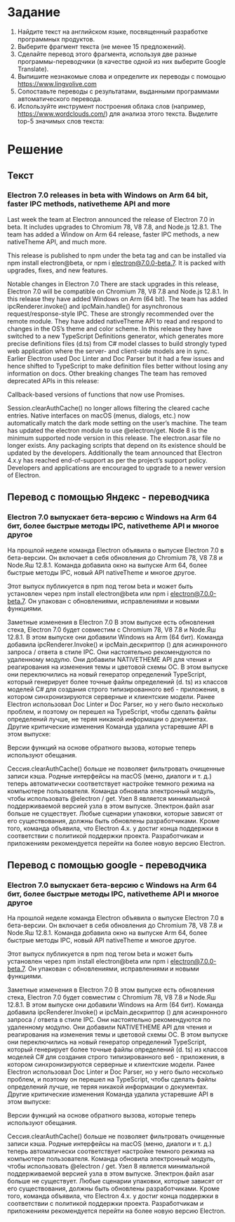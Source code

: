 # Задание

1. Найдите текст на английском языке, посвященный
разработке программных продуктов.
2. Выберите фрагмент текста (не менее 15 предложений).
3. Сделайте перевод этого фрагмента, используя две разные
программы-переводчики (в качестве одной из них выберите Google Translate).
4. Выпишите незнакомые слова и определите их переводы с помощью
https://www.lingvolive.com  
5. Сопоставьте переводы с результатами, выданными программами
автоматического перевода.
6. Используйте инструмент построения облака слов (например,
https://www.wordclouds.com/) для анализа этого текста. Выделите top-5 значимых
слов текста:

# Решение

## Текст

### Electron 7.0 releases in beta with Windows on Arm 64 bit, faster IPC methods, nativetheme API and more

Last week the team at Electron announced the release of Electron 7.0 in beta. It includes upgrades to Chromium 78, V8 7.8, and Node.js 12.8.1. The team has added a Window on Arm 64 release, faster IPC methods, a new nativeTheme API, and much more.

This release is published to npm under the beta tag and can be installed via npm install electron@beta, or npm i electron@7.0.0-beta.7. It is packed with upgrades, fixes, and new features.

Notable changes in Electron 7.0
There are stack upgrades in this release, Electron 7.0 will be compatible on Chromium 78, V8 7.8 and Node.js 12.8.1.
In this release they have added Windows on Arm (64 bit).
The team has added ipcRenderer.invoke() and ipcMain.handle() for asynchronous request/response-style IPC. These are strongly recommended over the remote module.
They have added nativeTheme API to read and respond to changes in the OS’s theme and color scheme.
In this release they have switched to a new TypeScript Definitions generator, which generates more precise definitions files (d.ts) from C# model classes to build strongly typed web application where the server- and client-side models are in sync. Earlier Electron used Doc Linter and Doc Parser but it had a few issues and hence shifted to TypeScript to make definition files better without losing any information on docs.
Other breaking changes
The team has removed deprecated APIs in this release:

Callback-based versions of functions that now use Promises.

Session.clearAuthCache() no longer allows filtering the cleared cache entries.
Native interfaces on macOS (menus, dialogs, etc.) now automatically match the dark mode setting on the user’s machine.
The team has updated the electron module to use @electron/get. Node 8 is the minimum supported node version in this release.
The electron.asar file no longer exists. Any packaging scripts that depend on its existence should be updated by the developers.
Additionally the team announced that Electron 4.x.y has reached end-of-support as per the project’s support policy. Developers and applications are encouraged to upgrade to a newer version of Electron.

## Перевод с помощью Яндекс - переводчика

### Electron 7.0 выпускает бета-версию с Windows на Arm 64 бит, более быстрые методы IPC, nativetheme API и многое другое

На прошлой неделе команда Electron объявила о выпуске Electron 7.0 в бета-версии. Он включает в себя обновления до Chromium 78, V8 7.8 и Node.Яш 12.8.1. Команда добавила окно на выпуске Arm 64, более быстрые методы IPC, новый API nativeTheme и многое другое.

Этот выпуск публикуется в npm под тегом beta и может быть установлен через npm install electron@beta или npm i electron@7.0.0-beta.7. Он упакован с обновлениями, исправлениями и новыми функциями.

Заметные изменения в Electron 7.0
В этом выпуске есть обновления стека, Electron 7.0 будет совместим с Chromium 78, V8 7.8 и Node.Яш 12.8.1.
В этом выпуске они добавили Windows на Arm (64 бит).
Команда добавила ipcRenderer.Invoke() и ipcMain.дескриптор () для асинхронного запроса / ответа в стиле IPC. Они настоятельно рекомендуются по удаленному модулю.
Они добавили NATIVETHEME API для чтения и реагирования на изменения темы и цветовой схемы ОС.
В этом выпуске они переключились на новый генератор определений TypeScript, который генерирует более точные файлы определений (d. ts) из классов моделей C# для создания строго типизированного веб - приложения, в котором синхронизируются серверные и клиентские модели. Ранее Electron использовал Doc Linter и Doc Parser, но у него было несколько проблем, и поэтому он перешел на TypeScript, чтобы сделать файлы определений лучше, не теряя никакой информации о документах.
Другие критические изменения
Команда удалила устаревшие API в этом выпуске:

Версии функций на основе обратного вызова, которые теперь используют обещания.

Сессия.clearAuthCache() больше не позволяет фильтровать очищенные записи кэша.
Родные интерфейсы на macOS (меню, диалоги и т. д.) теперь автоматически соответствует настройке темного режима на компьютере пользователя.
Команда обновила электронный модуль, чтобы использовать @electron / get. Узел 8 является минимальной поддерживаемой версией узла в этом выпуске.
Электрон.файл asar больше не существует. Любые сценарии упаковки, которые зависят от его существования, должны быть обновлены разработчиками.
Кроме того, команда объявила, что Electron 4.x. y достиг конца поддержки в соответствии с политикой поддержки проекта. Разработчикам и приложениям рекомендуется перейти на более новую версию Electron.

## Перевод с помощью google - переводчика

### Electron 7.0 выпускает бета-версию с Windows на Arm 64 бит, более быстрые методы IPC, nativetheme API и многое другое

На прошлой неделе команда Electron объявила о выпуске Electron 7.0 в бета-версии. Он включает в себя обновления до Chromium 78, V8 7.8 и Node.Яш 12.8.1. Команда добавила окно на выпуске Arm 64, более быстрые методы IPC, новый API nativeTheme и многое другое.

Этот выпуск публикуется в npm под тегом beta и может быть установлен через npm install electron@beta или npm i electron@7.0.0-beta.7. Он упакован с обновлениями, исправлениями и новыми функциями.

Заметные изменения в Electron 7.0
В этом выпуске есть обновления стека, Electron 7.0 будет совместим с Chromium 78, V8 7.8 и Node.Яш 12.8.1.
В этом выпуске они добавили Windows на Arm (64 бит).
Команда добавила ipcRenderer.Invoke() и ipcMain.дескриптор () для асинхронного запроса / ответа в стиле IPC. Они настоятельно рекомендуются по удаленному модулю.
Они добавили NATIVETHEME API для чтения и реагирования на изменения темы и цветовой схемы ОС.
В этом выпуске они переключились на новый генератор определений TypeScript, который генерирует более точные файлы определений (d. ts) из классов моделей C# для создания строго типизированного веб - приложения, в котором синхронизируются серверные и клиентские модели. Ранее Electron использовал Doc Linter и Doc Parser, но у него было несколько проблем, и поэтому он перешел на TypeScript, чтобы сделать файлы определений лучше, не теряя никакой информации о документах.
Другие критические изменения
Команда удалила устаревшие API в этом выпуске:

Версии функций на основе обратного вызова, которые теперь используют обещания.

Сессия.clearAuthCache() больше не позволяет фильтровать очищенные записи кэша.
Родные интерфейсы на macOS (меню, диалоги и т. д.) теперь автоматически соответствует настройке темного режима на компьютере пользователя.
Команда обновила электронный модуль, чтобы использовать @electron / get. Узел 8 является минимальной поддерживаемой версией узла в этом выпуске.
Электрон.файл asar больше не существует. Любые сценарии упаковки, которые зависят от его существования, должны быть обновлены разработчиками.
Кроме того, команда объявила, что Electron 4.x. y достиг конца поддержки в соответствии с политикой поддержки проекта. Разработчикам и приложениям рекомендуется перейти на более новую версию Electron.
